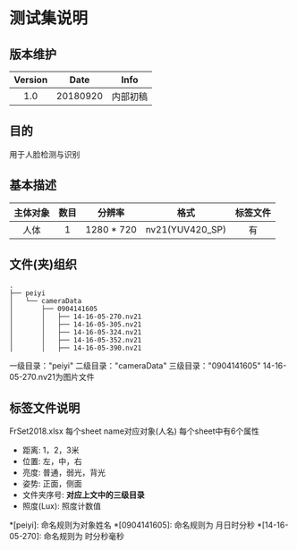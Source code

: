 # 测试集说明
## 版本维护
|Version|Date|Info|
|:--:|:--:|:--:|
|1.0|20180920|内部初稿|
## 目的
用于人脸检测与识别

## 基本描述
|主体对象|数目|分辨率|格式|标签文件|
|:--:|:--:|:--:|:--:|:--:|
|人体|1|1280 * 720|nv21(YUV420_SP)|有

## 文件(夹)组织
```
.
├── peiyi
│   └── cameraData
│       ├── 0904141605
│       │   ├── 14-16-05-270.nv21
│       │   ├── 14-16-05-305.nv21
│       │   ├── 14-16-05-324.nv21
│       │   ├── 14-16-05-352.nv21
│       │   ├── 14-16-05-390.nv21
```
一级目录："peiyi"
二级目录："cameraData"
三级目录："0904141605"
14-16-05-270.nv21为图片文件

## 标签文件说明
FrSet2018.xlsx
每个sheet name对应对象(人名)
每个sheet中有6个属性

 - 距离: 1，2，3米
 - 位置: 左，中，右
 - 亮度: 普通，弱光，背光
 - 姿势: 正面，侧面
 - 文件夹序号: **对应上文中的三级目录**
 - 照度(Lux): 照度计数值

*[peiyi]: 命名规则为对象姓名
*[0904141605]: 命名规则为 月日时分秒
*[14-16-05-270]: 命名规则为 时分秒毫秒
<!--stackedit_data:
eyJoaXN0b3J5IjpbNjA4MDU3NjQ0XX0=
-->